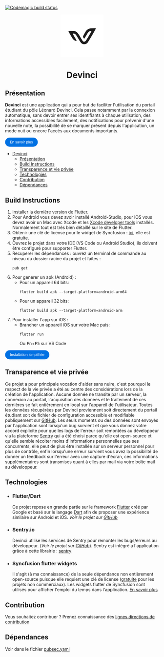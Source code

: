 [![Codemagic build status](https://api.codemagic.io/apps/5f1aaf9588aa90329c1b72a5/5f1aaf9588aa90329c1b72a4/status_badge.svg)](https://codemagic.io/apps/5f1aaf9588aa90329c1b72a5/5f1aaf9588aa90329c1b72a4/latest_build)
<p align="center">
  <a href="https://github.com/antoineraulin/devinci-app"><img src="assets/icon_blanc_a.png" height="140"></a>
</p>
<span align="center">

# Devinci

</span>

## Présentation

**Devinci** est une application qui a pour but de faciliter l'utilisation du portail étudiant du pôle Léonard Devinci. Cela passe notamment par la connexion automatique, sans devoir entrer ses identifiants à chaque utilisation, des informations accessibles facilement, des notifications pour prévenir d'une nouvelle note, la possibilité de se marquer présent depuis l'application, un mode nuit ou encore l'accès aux documents importants.

<a href="https://devinci.araulin.tech/" style="cursor: pointer;display: inline-block;text-align: center;white-space: nowrap;font-size: 12px;line-height: 1.17648;font-weight: 400;letter-spacing: -0.022em;min-width: 28px;padding-left: 16px;padding-right: 16px;padding-top: 8px;padding-bottom: 8px;border-radius: 18px;background: #0071e3;color: white;text-decoration: none;">En savoir plus</a>

- [Devinci](#devinci)
  - [Présentation](#présentation)
  - [Build Instructions](#build-instructions)
  - [Transparence et vie privée](#transparence-et-vie-privée)
  - [Technologies](#technologies)
  - [Contribution](#contribution)
  - [Dépendances](#dépendances)

## Build Instructions

1. Installer la dernière version de [Flutter](https://flutter.dev/docs/get-started/install).
2. Pour Android vous devez avoir installé Android-Studio, pour iOS vous devez avoir un Mac avec Xcode et les [Xcode developer tools](https://developer.apple.com/xcode/downloads/) installés. Normalement tout est très bien détaillé sur le site de Flutter.
3. Obtenir une clé de license pour le widget de Syncfusion : [ici](https://www.syncfusion.com/products/communitylicense), elle est gratuite.
4. Ouvrez le projet dans votre IDE (VS Code ou Android Studio), ils doivent être configuré pour supporter Flutter.
5. Recuperer les dépendances : ouvrez un terminal de commande au niveau du dossier racine du projet et faites :
    ```console
    pub get
    ```
6. Pour generer un apk (Android) : 
   - Pour un appareil 64 bits:
        ```console
        flutter build apk --target-platform=android-arm64
        ```
    - Pour un appareil 32 bits:
         ```console
        flutter build apk --target-platform=android-arm
        ``` 
7. Pour installer l'app sur iOS :
   - Brancher un appareil iOS sur votre Mac puis:
        ```console
        flutter run
        ```
        Ou <kbd>Fn</kbd>+<kbd>F5</kbd> sur VS Code

<a href="https://devinci.araulin.tech/beta.html" style="cursor: pointer;display: inline-block;text-align: center;white-space: nowrap;font-size: 12px;line-height: 1.17648;font-weight: 400;letter-spacing: -0.022em;min-width: 28px;padding-left: 16px;padding-right: 16px;padding-top: 8px;padding-bottom: 8px;border-radius: 18px;background: #0071e3;color: white;text-decoration: none;">Installation simplifiée</a>


## Transparence et vie privée

Ce projet a pour principale vocation d'aider sans nuire, c'est pourquoi le respect de la vie privée a été au centre des considérations lors de la création de l'application. Aucune donnée ne transite par un serveur, la connexion au portail, l'acquisition des données et le traitement de ces dernières se fait entièrement en local sur l'appareil de l'utilisateur. Toutes les données récupérées par Devinci proviennent soit directement du portail étudiant soit de fichier de configuration accessible et modifiable publiquement sur [GitHub](https://github.com/antoineraulin/devinci-app/tree/gh-pages). Les seuls moments ou des données sont envoyés par l'application sont lorsqu'un bug survient et que vous donnez votre accord explicite pour que les logs de l'erreur soit remontées au développeur via la plateforme [Sentry](https://sentry.io/) qui a été choisi parce qu'elle est open-source et qu'elle semble récolter moins d'informations personnelles que ses concurrents, elle peut de plus être installée sur un serveur personnel pour plus de contrôle, enfin lorsqu'une erreur survient vous avez la possibilité de donner un feedback sur l'erreur avec une capture d'écran, ces informations supplémentaires sont transmises quant à elles par mail via votre boîte mail au développeur.

## Technologies

- ### Flutter/Dart
  Ce projet repose en grande partie sur le framework [Flutter](https://flutter.dev/) créé par Google et basé sur le langage [Dart](https://dart.dev/) afin de proposer une expérience similaire sur Android et iOS. *Voir le projet sur [GitHub](https://github.com/flutter/flutter)*
- ### Sentry.io
  Devinci utilise les services de Sentry pour remonter les bugs/erreurs au développeur. (*Voir le projet sur [GitHub](https://github.com/getsentry/sentry)*). Sentry est intégré a l'application grâce à cette librairie : [sentry](https://pub.dev/packages/sentry)
- ### Syncfusion flutter widgets
  Il s'agit (à ma connaissance) de la seule dépendance non entièrement open-source puisque elle requiert une clé de license ([gratuite](https://www.syncfusion.com/products/communitylicense) pour les projets non commerciaux). Les widgets flutter de Syncfusion sont utilisés pour afficher l'emploi du temps dans l'application. [En savoir plus](https://www.syncfusion.com/flutter-widgets/flutter-calendar)

## Contribution

Vous souhaitez contribuer ? Prenez connaissance des [lignes directions de contribution](CONTRIBUTING.md)

## Dépendances

Voir dans le fichier [pubsec.yaml](https://github.com/antoineraulin/devinci-app/blob/master/pubspec.yaml)
